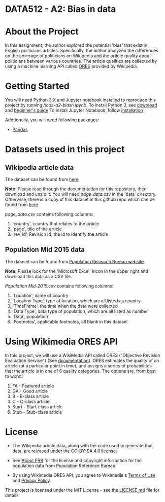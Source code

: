 # DATA512 - A2: Bias in data

# About the Project
In this assignment, the author explored the potential 'bias' that exist in English politicians articles. Specifically, the author analyzed the differences on the coverage of politicians on Wikipedia and the article quality about politicians between various countries. The article qualities are collected by using a machine learning API called [ORES](https://www.mediawiki.org/wiki/ORES) provided by Wikipedia.

# Getting Started
You will need Python 3.X and Jupyter notebook installed to reproduce this project by running _hcds-a2-biasn.ipynb_. 
To install Python 3, see [download](https://www.python.org/downloads/) and [beginner's guide](https://www.python.org/about/gettingstarted/)
To install Jupyter Notebook, follow [installation](http://jupyter.readthedocs.io/en/latest/install.html)

Addtionally, you will need following packages:
* [Pandas](http://pandas.pydata.org)

# Datasets used in this project
## Wikipedia article data

The dataset can be found from [here](https://figshare.com/articles/Untitled_Item/5513449)  

__Note__: Please read through the documentation for this repository, then download and unzip it. You will need _page_data.csv_ in the 'data' directory. 
Otherwise, there is a copy of this dataset in this github repo which can be found from [here](https://github.com/HWNi/data-512-a2/blob/master/page_data.csv)

_page_data.csv_ contains following columns:
1. 'country', country that relates to the article
2. 'page', title of the article
3. 'rev_id', Revision Id, the id to identify the article

## Population Mid 2015 data

The dataset can be found from [Population Research Bureau website](http://www.prb.org/DataFinder/Topic/Rankings.aspx?ind=14)  

__Note__: Please look for the 'Microsoft Excel' incon in the upper right and download this data as a CSV file. 

_Population Mid-2015.csv_ contains following columns:
1. 'Location', name of country
2. 'Location Type', type of location, which are all listed as country
3. 'TimeFrame', the time when the data were collected
4. 'Data Type', data type of population, which are all listed as number
5. 'Data', population 
6. 'Footnotes', applicable footnotes, all blank in this dataset

# Using Wikimedia ORES API
In this project, we will use a WikiMedia API called ORES ("Objective Revision Evaluation Service") (See [dcoumentation](https://ores.wikimedia.org/v3/#!/scoring/get_v3_scores_context_revid_model)). ORES estimates the quality of an article (at a particular point in time), and assigns a series of probabilities that the article is in one of 6 quality categories. The options are, from best to worst:

1. FA - Featured article
2. GA - Good article
3. B - B-class article
4. C - C-class article
5. Start - Start-class article
6. Stub - Stub-class article

# License 
* The Wikipedia article data, along with the code used to generate that data, are released under the CC-BY-SA 4.0 license.

* See [About PRB](http://www.prb.org/About.aspx) for the license and copyright information for the population data from Population Reference Bureau 

* By using Wikimedia ORES API, you agree to Wikimedia's [Terms of Use](https://wikimediafoundation.org/wiki/Terms_of_Use/en) and [Privacy Policy](https://wikimediafoundation.org/wiki/Privacy_policy).


This project is licensed under the MIT License - see the [LICENSE.md](https://github.com/HWNi/data-512-a1/blob/master/LICENSE) file for details
